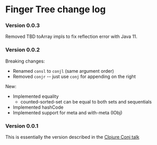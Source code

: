 # Finger Tree change log

### Version 0.0.3

Removed TBD toArray impls to fix reflection error with Java 11.

### Version 0.0.2

Breaking changes:
- Renamed `consl` to `conjl` (same argument order)
- Removed `conjr` -- just use `conj` for appending on the right

New:
- Implemented equality
  - counted-sorted-set can be equal to both sets and sequentials
- Implemented hashCode
- Implemented support for meta and with-meta (IObj)

### Version 0.0.1

This is essentially the version described in the [Clojure Conj talk][1]

[1]: http://talk-finger-tree.heroku.com/
